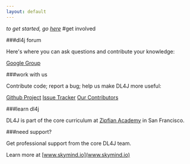 ```yaml
---
layout: default
---
```


*to get started, go [here](../gettingstarted.html)*
#get involved

###dl4j forum

Here's where you can ask questions and contribute your knowledge:

[Google Group](https://groups.google.com/forum/#!forum/deeplearning4j)

###work with us

Contribute code; report a bug; help us make DL4J more useful:

[Github Project](https://github.com/agibsonccc/java-deeplearning)
[Issue Tracker](https://github.com/agibsonccc/java-deeplearning/issues)
[Our Contributors](https://github.com/agibsonccc/java-deeplearning/graphs/contributors)

###learn dl4j

DL4J is part of the core curriculum at [Zipfian Academy](http://www.zipfianacademy.com/) in San Francisco.

###need support?

Get professional support from the core DL4J team.

Learn more at [www.skymind.io](www.skymind.io)
